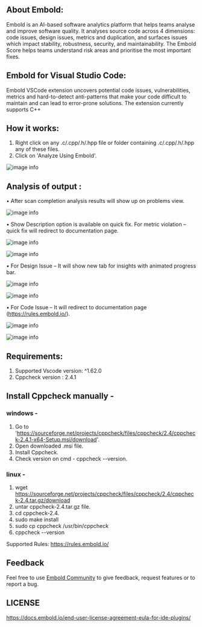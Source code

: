 ## About Embold:

Embold is an AI-based software analytics platform that helps teams analyse and improve software quality. It analyses source code across 4 dimensions: code issues, design issues, metrics and duplication, and surfaces issues which impact stability, robustness, security, and maintainability. The Embold Score helps teams understand risk areas and prioritise the most important fixes.

## Embold for Visual Studio Code:
Embold VSCode extension uncovers potential code issues, vulnerabilities, metrics and hard-to-detect anti-patterns that make your code difficult to maintain and can lead to error-prone solutions. The extension currently supports C++

## How it works:
1.	Right click on any .c/.cpp/.h/.hpp file or folder containing .c/.cpp/.h/.hpp any of these files.
2.  Click on 'Analyze Using Embold'.

 ![image info](https://github.com/embold/emb-integration-samples/blob/master/vscode_extension/images/Analyse.png?raw=true)
 
## Analysis of output : 
•	After scan completion analysis results will show up on problems view.

 ![image info](https://github.com/embold/emb-integration-samples/blob/master/vscode_extension/images/Problems.png?raw=true)

•	Show Description option is available on quick fix. For metric violation – quick fix will redirect to documentation page. 

 ![image info](https://github.com/embold/emb-integration-samples/blob/master/vscode_extension/images/MV.png?raw=true)

 ![image info](https://github.com/embold/emb-integration-samples/blob/master/vscode_extension/images/MVWeb.png?raw=true)

•	For Design Issue – It will show new tab for insights with animated progress bar.

 ![image info](https://github.com/embold/emb-integration-samples/blob/master/vscode_extension/images/DI.png?raw=true)
 
 ![image info](https://github.com/embold/emb-integration-samples/blob/master/vscode_extension/images/DIWebView.png?raw=true)
 
•	For Code Issue – It will redirect to documentation page (https://rules.embold.io/).

 ![image info](https://github.com/embold/emb-integration-samples/blob/master/vscode_extension/images/CI.png?raw=true)

 ![image info](https://github.com/embold/emb-integration-samples/blob/master/vscode_extension/images/CIWeb.png?raw=true)
 
## Requirements: 
1. Supported Vscode version: ^1.62.0
2. Cppcheck version : 2.4.1

## Install Cppcheck manually -
### windows -
1. Go to 'https://sourceforge.net/projects/cppcheck/files/cppcheck/2.4/cppcheck-2.4.1-x64-Setup.msi/download'.
2. Open downloaded .msi file.
3. Install Cppcheck.
4. Check version on cmd - cppcheck --version.

### linux -
1. wget https://sourceforge.net/projects/cppcheck/files/cppcheck/2.4/cppcheck-2.4.tar.gz/download
2. untar cppcheck-2.4.tar.gz file.
3. cd cppcheck-2.4.
4. sudo make install
5. sudo cp cppcheck /usr/bin/cppcheck
6. cppcheck --version

Supported Rules: https://rules.embold.io/

## Feedback
Feel free to use [Embold Community](https://community.embold.io/) to give feedback, request features or to report a bug.

## LICENSE

https://docs.embold.io/end-user-license-agreement-eula-for-ide-plugins/

